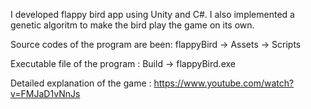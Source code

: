 I developed flappy bird app using Unity and C#. I also implemented a genetic algoritm to make the bird play the game on its own. 

Source codes of the program are been: flappyBird -> Assets -> Scripts

Executable file of the program : Build -> flappyBird.exe 

Detailed explanation of the game : https://www.youtube.com/watch?v=FMJaD1vNnJs
